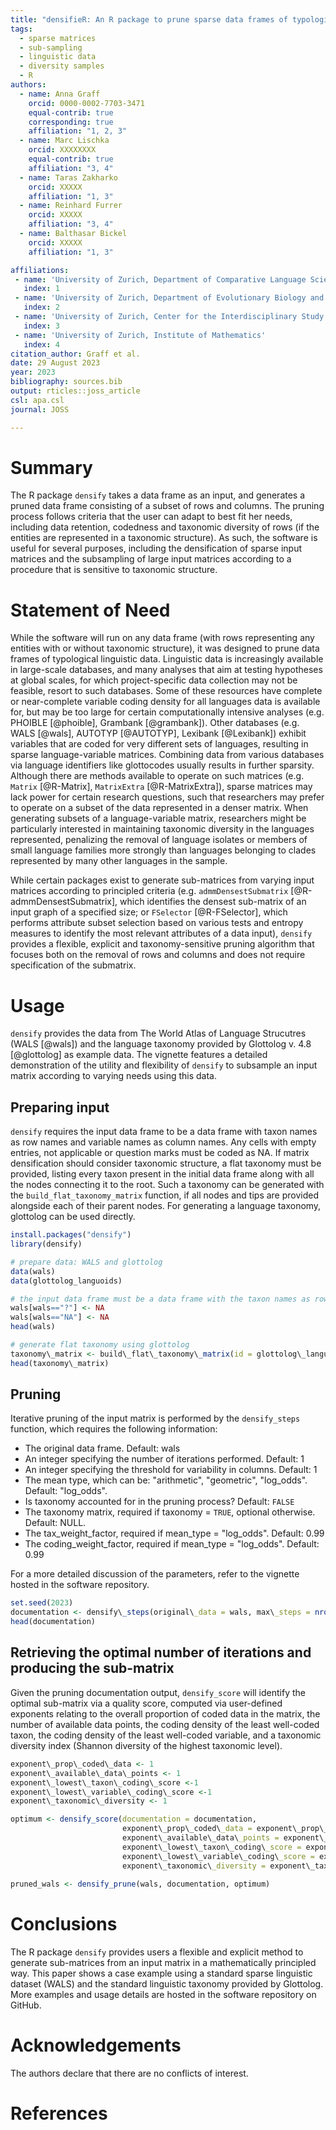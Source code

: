 ```yaml
---
title: "densifieR: An R package to prune sparse data frames of typological linguistic data"
tags:
  - sparse matrices
  - sub-sampling
  - linguistic data
  - diversity samples
  - R
authors:
  - name: Anna Graff
    orcid: 0000-0002-7703-3471
    equal-contrib: true
    corresponding: true 
    affiliation: "1, 2, 3"
  - name: Marc Lischka
    orcid: XXXXXXXX
    equal-contrib: true
    affiliation: "3, 4"
  - name: Taras Zakharko
    orcid: XXXXX
    affiliation: "1, 3"
  - name: Reinhard Furrer
    orcid: XXXXX
    affiliation: "3, 4"
  - name: Balthasar Bickel
    orcid: XXXXX
    affiliation: "1, 3"

affiliations:
 - name: 'University of Zurich, Department of Comparative Language Science'
   index: 1
 - name: 'University of Zurich, Department of Evolutionary Biology and Environmental Studies'
   index: 2
 - name: 'University of Zurich, Center for the Interdisciplinary Study of Language Evolution'
   index: 3
 - name: 'University of Zurich, Institute of Mathematics'
   index: 4
citation_author: Graff et al.
date: 29 August 2023
year: 2023
bibliography: sources.bib
output: rticles::joss_article
csl: apa.csl
journal: JOSS

---
```


# Summary

The R package ``densify`` takes a data frame as an input, and generates a pruned data frame consisting of a subset of rows and columns. The pruning process follows criteria that the user can adapt to best fit her needs, including data retention, codedness and taxonomic diversity of rows (if the entities are represented in a taxonomic structure). As such, the software is useful for several purposes, including the densification of sparse input matrices and the subsampling of large input matrices according to a procedure that is sensitive to taxonomic structure.

# Statement of Need

While the software will run on any data frame (with rows representing any entities with or without taxonomic structure), it was designed to prune data frames of typological linguistic data. Linguistic data is increasingly available in large-scale databases, and many analyses that aim at testing hypotheses at global scales, for which project-specific data collection may not be feasible, resort to such databases. Some of these resources have complete or near-complete variable coding density for all languages data is available for, but may be too large for certain computationally intensive analyses (e.g. PHOIBLE [@phoible], Grambank [@grambank]). Other databases (e.g. WALS [@wals], AUTOTYP [@AUTOTYP], Lexibank [@Lexibank]) exhibit variables that are coded for very different sets of languages, resulting in sparse language-variable matrices. Combining data from various databases via language identifiers like glottocodes usually results in further sparsity. Although there are methods available to operate on such matrices (e.g. ``Matrix`` [@R-Matrix], ``MatrixExtra`` [@R-MatrixExtra]), sparse matrices may lack power for certain research questions, such that researchers may prefer to operate on a subset of the data represented in a denser matrix. When generating subsets of a language-variable matrix, researchers might be particularly interested in maintaining taxonomic diversity in the languages represented, penalizing the removal of language isolates or members of small language families more strongly than languages belonging to clades represented by many other languages in the sample.

While certain packages exist to generate sub-matrices from varying input matrices according to principled criteria (e.g. ``admmDensestSubmatrix`` [@R-admmDensestSubmatrix], which identifies the densest sub-matrix of an input graph of a specified size; or ``FSelector`` [@R-FSelector], which performs attribute subset selection based on various tests and entropy measures to identify the most relevant attributes of a data input), ``densify`` provides a flexible, explicit and taxonomy-sensitive pruning algorithm that focuses both on the removal of rows and columns and does not require specification of the submatrix.

# Usage

``densify`` provides the data from The World Atlas of Language Strucutres (WALS [@wals]) and the language taxonomy provided by Glottolog v. 4.8 [@glottolog] as example data. The vignette features a detailed demonstration of the utility and flexibility of ``densify`` to subsample an input matrix according to varying needs using this data.

## Preparing input

``densify`` requires the input data frame to be a data frame with taxon names as row names and variable names as column names. Any cells with empty entries, not applicable or question marks must be coded as NA. If matrix densification should consider taxonomic structure, a flat taxonomy must be provided, listing every taxon present in the initial data frame along with all the nodes connecting it to the root. Such a taxonomy can be generated with the `build_flat_taxonomy_matrix` function, if all nodes and tips are provided alongside each of their parent nodes. For generating a language taxonomy, glottolog can be used directly.

```r
install.packages("densify")
library(densify)

# prepare data: WALS and glottolog
data(wals)
data(glottolog_languoids)

# the input data frame must be a data frame with the taxon names as row names and variable names as column names; any question marks, empty entries, "NA"s must be coded as NAs
wals[wals=="?"] <- NA
wals[wals=="NA"] <- NA
head(wals)

# generate flat taxonomy using glottolog
taxonomy\_matrix <- build\_flat\_taxonomy\_matrix(id = glottolog\_languoids$id, parent\_id = glottolog\_languoids$parent\_id)
head(taxonomy\_matrix)
```
## Pruning
Iterative pruning of the input matrix is performed by the `densify_steps` function, which requires the following information:

  *	The original data frame. Default: wals
  *	An integer specifying the number of iterations performed. Default: 1
  *	An integer specifying the threshold for variability in columns. Default: 1
  *	The mean type, which can be: "arithmetic", "geometric", "log\_odds". Default: "log\_odds".
  *	Is taxonomy accounted for in the pruning process? Default: `FALSE`
  *	The taxonomy matrix, required if taxonomy = `TRUE`, optional otherwise. Default: NULL.
  *	The tax\_weight\_factor, required if mean\_type = "log_odds". Default: 0.99
  *	The coding\_weight\_factor, required if mean\_type = "log_odds". Default: 0.99

For a more detailed discussion of the parameters, refer to the vignette hosted in the software repository.

```r
set.seed(2023)
documentation <- densify\_steps(original\_data = wals, max\_steps = nrow(wals)+ncol(wals)-2, variability_threshold=3, mean\_type = "log\_odds", taxonomy = TRUE, taxonomy\_matrix = taxonomy\_matrix, tax\_weight\_factor = 0.99, coding\_weight\_factor = 0.99)
head(documentation)
```

## Retrieving the optimal number of iterations and producing the sub-matrix
Given the pruning documentation output, `densify_score` will identify the optimal sub-matrix via a quality score, computed via user-defined exponents relating to the overall proportion of coded data in the matrix, the number of available data points, the coding density of the least well-coded taxon, the coding density of the least well-coded variable, and a taxonomic diversity index (Shannon diversity of the highest taxonomic level).

```r
exponent\_prop\_coded\_data <- 1
exponent\_available\_data\_points <- 1
exponent\_lowest\_taxon\_coding\_score <-1
exponent\_lowest\_variable\_coding\_score <-1
exponent\_taxonomic\_diversity <- 1

optimum <- densify_score(documentation = documentation, 
                         exponent\_prop\_coded\_data = exponent\_prop\_coded\_data, 
                         exponent\_available\_data\_points = exponent\_available\_data\_points, 
                         exponent\_lowest\_taxon\_coding\_score = exponent\_lowest\_taxon\_coding\_score,
                         exponent\_lowest\_variable\_coding\_score = exponent\_lowest\_variable\_coding\_score,
                         exponent\_taxonomic\_diversity = exponent\_taxonomic\_diversity)
                         
pruned_wals <- densify_prune(wals, documentation, optimum)
```

# Conclusions
The R package ``densify`` provides users a flexible and explicit method to generate sub-matrices from an input matrix in a mathematically principled way. This paper shows a case example using a standard sparse linguistic dataset (WALS) and the standard linguistic taxonomy provided by Glottolog. More examples and usage details are hosted in the software repository on GitHub.

# Acknowledgements
The authors declare that there are no conflicts of interest.

# References

